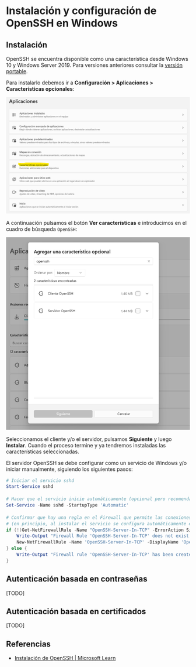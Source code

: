 # Instalación y configuración de OpenSSH en Windows

## Instalación

OpenSSH se encuentra disponible como una característica desde Windows 10 y Windows Server 2019. Para versiones anteriores consultar la [versión portable](https://github.com/PowerShell/OpenSSH-Portable).

Para instalarlo debemos ir a **Configuración > Aplicaciones > Características opcionales**:

![](assets/2022-11-24-18-49-15-image.png)

A continuación pulsamos el botón **Ver características** e introducimos en el cuadro de búsqueda `OpenSSH`:

![](assets/2022-11-24-17-10-06-image.png)

Seleccionamos el cliente y/o el servidor, pulsamos **Siguiente** y luego **Instalar**. Cuando el proceso termine y ya tendremos instaladas las características seleccionadas.

El servidor OpenSSH se debe configurar como un servicio de Windows y/o iniciar manualmente, siguiendo los siguientes pasos:

```powershell
# Iniciar el servicio sshd
Start-Service sshd

# Hacer que el servicio inicie automáticamente (opcional pero recomendable)
Set-Service -Name sshd -StartupType 'Automatic'

# Confirmar que hay una regla en el Firewall que permite las conexiones SSH
# (en principio, al instalar el servicio se configura automáticamente esta regla)
if (!(Get-NetFirewallRule -Name "OpenSSH-Server-In-TCP" -ErrorAction SilentlyContinue | Select-Object Name, Enabled)) {
    Write-Output "Firewall Rule 'OpenSSH-Server-In-TCP' does not exist, creating it..."
    New-NetFirewallRule -Name 'OpenSSH-Server-In-TCP' -DisplayName 'OpenSSH Server (sshd)' -Enabled True -Direction Inbound -Protocol TCP -Action Allow -LocalPort 22
} else {
    Write-Output "Firewall rule 'OpenSSH-Server-In-TCP' has been created and exists."
}
```

## Autenticación basada en contraseñas

[TODO]

## Autenticación basada en certificados

[TODO]

## Referencias

- [Instalación de OpenSSH | Microsoft Learn](https://learn.microsoft.com/es-es/windows-server/administration/openssh/openssh_install_firstuse)
